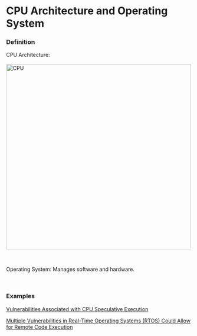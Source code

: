 # CPU Architecture and Operating System
### **Definition**
CPU Architecture: <br><br>
<img width="500" alt="CPU" src="https://user-images.githubusercontent.com/68285613/124902836-e7091800-e015-11eb-939f-ef9a8831ff60.png">

<br>

Operating System: Manages software and hardware.

<br>

### **Examples**
[Vulnerabilities Associated with CPU Speculative Execution](https://vuls.cert.org/confluence/display/Wiki/Vulnerabilities+Associated+with+CPU+Speculative+Execution)

[Multiple Vulnerabilities in Real-Time Operating Systems (RTOS) Could Allow for Remote Code Execution](https://www.cisecurity.org/advisory/multiple-vulnerabilities-in-real-time-operating-systems-rtos-could-allow-for-remote-code-execution_2021-058/)
